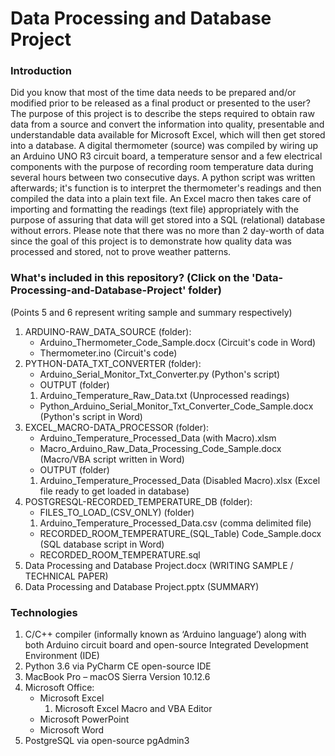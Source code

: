 # Data Processing and Database Project

### Introduction

Did you know that most of the time data needs to be prepared and/or modified prior to be released as a final product or presented to the user? The purpose of this project is to describe the steps required to obtain raw data from a source and convert the information into quality, presentable and understandable data available for Microsoft Excel, which will then get stored into a database. A digital thermometer (source) was compiled by wiring up an Arduino UNO R3 circuit board, a temperature sensor and a few electrical components with the purpose of recording room temperature data during several hours between two consecutive days. A python script was written afterwards; it's function is to interpret the thermometer's readings and then compiled the data into a plain text file. An Excel macro then takes care of importing and formatting the readings (text file) appropriately with the purpose of assuring that data will get stored into a SQL (relational) database without errors. Please note that there was no more than 2 day-worth of data since the goal of this project is to demonstrate how quality data was processed and stored, not to prove weather patterns.   

### What's included in this repository? (Click on the 'Data-Processing-and-Database-Project' folder)

(Points 5 and 6 represent writing sample and summary respectively)

1. ARDUINO-RAW_DATA_SOURCE (folder):
	* Arduino_Thermometer_Code_Sample.docx (Circuit's code in Word)
	* Thermometer.ino (Circuit's code)
2. PYTHON-DATA_TXT_CONVERTER (folder):
	* Arduino_Serial_Monitor_Txt_Converter.py (Python's script)
	* OUTPUT (folder)
	1. Arduino_Temperature_Raw_Data.txt (Unprocessed readings)
	* Python_Arduino_Serial_Monitor_Txt_Converter_Code_Sample.docx (Python's script in Word)
3. EXCEL_MACRO-DATA_PROCESSOR (folder):
	* Arduino_Temperature_Processed_Data (with Macro).xlsm
	* Macro_Arduino_Raw_Data_Processing_Code_Sample.docx (Macro/VBA script written in Word)
	* OUTPUT (folder)
	1. Arduino_Temperature_Processed_Data (Disabled Macro).xlsx (Excel file ready to get loaded in database)
4. POSTGRESQL-RECORDED_TEMPERATURE_DB (folder):
	* FILES_TO_LOAD_(CSV_ONLY) (folder)
	1. Arduino_Temperature_Processed_Data.csv (comma delimited file)
	* RECORDED_ROOM_TEMPERATURE_(SQL_Table) Code_Sample.docx (SQL database script in Word)
	* RECORDED_ROOM_TEMPERATURE.sql
5. Data Processing and Database Project.docx (WRITING SAMPLE / TECHNICAL PAPER)
6. Data Processing and Database Project.pptx (SUMMARY)

### Technologies

1. C/C++ compiler (informally known as ‘Arduino language’) along with both Arduino circuit board and open-source Integrated Development Environment (IDE)
2. Python 3.6 via PyCharm CE open-source IDE
3. MacBook Pro – macOS Sierra Version 10.12.6
4. Microsoft Office:
	* Microsoft Excel
        1. Microsoft Excel Macro and VBA Editor
	* Microsoft PowerPoint
	* Microsoft Word
5. PostgreSQL via open-source pgAdmin3
